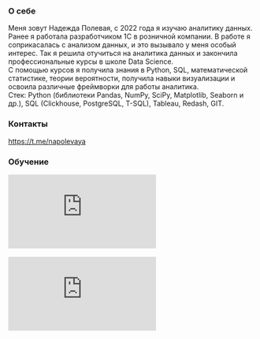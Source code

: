 ### О себе
Меня зовут Надежда Полевая, с 2022 года я изучаю аналитику данных. Ранее я работала разработчиком 1С в розничной компании. В работе я соприкасалась с анализом данных, и это вызывало у меня особый интерес. Так я решила отучиться на аналитика данных и закончила профессиональные курсы в школе Data Science.  
С помощью курсов я получила знания в Python, SQL, математической статистике, теории вероятности, получила навыки визуализации и освоила различные фреймворки для работы аналитика.  
Стек: Python (библиотеки Pandas, NumPy, SciPy, Matplotlib, Seaborn и др.), SQL (Clickhouse, PostgreSQL, T-SQL), Tableau, Redash, GIT.

### Контакты
<https://t.me/napolevaya>

### Обучение
![Аналитик данных](https://github.com/NadezhdaPolevaya/NadezhdaPolevaya/blob/main/Аналитик%20данных_%20karpov.courses.pdf)

![Основы статистики](https://github.com/NadezhdaPolevaya/NadezhdaPolevaya/blob/main/Основы%20статистики_Stepik.pdf)
